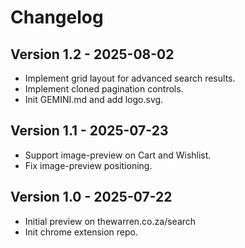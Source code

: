 # Changelog

## Version 1.2 - 2025-08-02

* Implement grid layout for advanced search results.
* Implement cloned pagination controls.
* Init GEMINI.md and add logo.svg.

## Version 1.1 - 2025-07-23

* Support image-preview on Cart and Wishlist.
* Fix image-preview positioning.

## Version 1.0 - 2025-07-22

* Initial preview on thewarren.co.za/search
* Init chrome extension repo.

